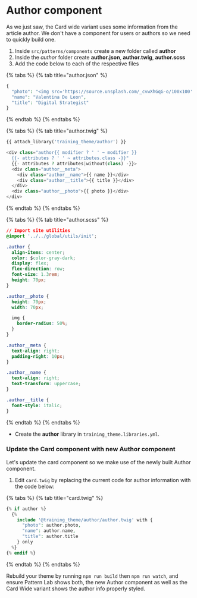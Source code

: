 # Author component

As we just saw, the Card wide variant uses some information from the article author.  We don't have a component for users or authors so we need to quickly build one.

1. Inside `src/patterns/components` create a new folder called **author**
2. Inside the _author_ folder create **author.json**, **author.twig**, **author.scss**
3. Add the code below to each of the respective files

{% tabs %}
{% tab title="author.json" %}
```php
{
  "photo": "<img src='https://source.unsplash.com/_cvwXhGqG-o/100x100' alt='Author's headshot' />",
  "name": "Valentina De Leon",
  "title": "Digital Strategist"
}
```
{% endtab %}
{% endtabs %}

{% tabs %}
{% tab title="author.twig" %}
```php
{{ attach_library('training_theme/author') }}

<div class="author{{ modifier ? ' ' ~ modifier }}
  {{- attributes ? ' ' ~ attributes.class -}}"
  {{- attributes ? attributes|without(class) -}}>
  <div class="author__meta">
    <div class="author__name">{{ name }}</div>
    <div class="author__title">{{ title }}</div>
  </div>
  <div class="author__photo">{{ photo }}</div>
</div>
```
{% endtab %}
{% endtabs %}

{% tabs %}
{% tab title="author.scss" %}
```css
// Import site utilities
@import '../../global/utils/init';

.author {
  align-items: center;
  color: $color-gray-dark;
  display: flex;
  flex-direction: row;
  font-size: 1.3rem;
  height: 70px;
}

.author__photo {
  height: 70px;
  width: 70px;

  img {
    border-radius: 50%;
  }
}

.author__meta {
  text-align: right;
  padding-right: 10px;
}

.author__name {
  text-align: right;
  text-transform: uppercase;
}

.author__title {
  font-style: italic;
}
```
{% endtab %}
{% endtabs %}

* Create the **author** library in `training_theme.libraries.yml`.

### Update the Card component with new Author component

Let's update the card component so we make use of the newly built Author component.

1. Edit `card.twig` by replacing the current code for author information with the code below:

{% tabs %}
{% tab title="card.twig" %}
```php
{% if author %}
  {%
    include '@training_theme/author/author.twig' with {
      "photo": author.photo,
      "name": author.name,
      "title": author.title
    } only
  %}
{% endif %}
```
{% endtab %}
{% endtabs %}

Rebuild your theme by running `npm run build` then `npm run watch`, and ensure Pattern Lab shows both, the new Author component as well as the Card Wide variant shows the author info properly styled.

